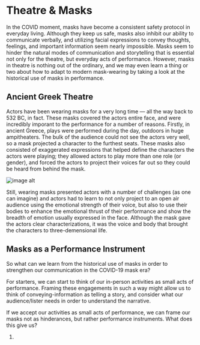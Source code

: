 # Theatre & Masks
In the COVID moment, masks have become a consistent safety protocol in everyday living. Although they keep us safe, masks also inhibit our ability to communicate verbally, and utilizing facial expressions to convey thoughts, feelings, and important information seem nearly impossible. Masks seem to hinder the natural modes of communication and storytelling that is essential not only for the theatre, but everyday acts of performance. However, masks in theatre is nothing out of the ordinary, and we may even learn a thing or two about how to adapt to modern mask-wearing by taking a look at the historical use of masks in performance. 

## Ancient Greek Theatre

Actors have been wearing masks for a very long time — all the way back to 532 BC, in fact. These masks covered the actors entire face, and were incredibly imporant to the performance for a number of reasons. Firstly, in ancient Greece, plays were performed during the day, outdoors in huge ampitheaters. The bulk of the audience could not see the actors very well, so a mask projected a character to the furthest seats. These masks also consisted of exaggerated expressions that helped define the characters the actors were playing; they allowed actors to play more than one role (or gender), and forced the actors to project their voices far out so they could be heard from behind the mask. 

![image alt](https://novoscriptorium.files.wordpress.com/2018/04/6cefbc2b39fe558f9b48adf07476e62c.jpg?w=379&h=379)


Still, wearing masks presented actors with a number of challenges (as one can imagine) and actors had to learn to not only project to an open air audience using the emotional strength of their voice, but also to use their bodies to enhance the emotional thrust of their performance and show the breadth of emotion usually expressed in the face. Although the mask gave the actors clear characterizations, it was the voice and body that brought the characters to three-demensional life. 


## Masks as a Performance Instrument

So what can we learn from the historical use of masks in order to strengthen our communication in the COVID-19 mask era?

For starters, we can start to think of our in-person activities as small acts of performance. Framing these engagements in such a way might allow us to think of conveying-information as telling a story, and consider what our audience/lister needs in order to understand the narrative. 

If we accept our activities as small acts of performance, we can frame our masks not as hinderances, but rather performance instruments. What does this give us?

1. 




